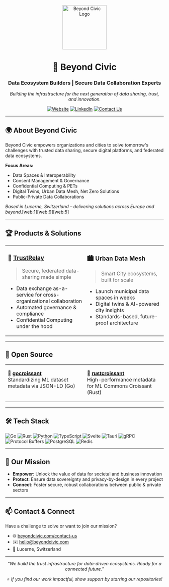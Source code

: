 <div align="center">

<img src="https://beyondcivic.com/static/img/logos/beyondcivic-logo.svg" width="140" alt="Beyond Civic Logo" />

# 🚀 Beyond Civic

### Data Ecosystem Builders | Secure Data Collaboration Experts

_Building the infrastructure for the next generation of data sharing, trust, and innovation._

[![Website](https://img.shields.io/badge/Website-beyondcivic.com-000?style=for-the-badge&logo=About.me&logoColor=white)](https://beyondcivic.com)
[![LinkedIn](https://img.shields.io/badge/LinkedIn-0077B5?style=for-the-badge&logo=linkedin&logoColor=white)](https://linkedin.com/company/beyondcivic)
[![Contact Us](https://img.shields.io/badge/Contact-Email-D14836?style=for-the-badge&logo=gmail&logoColor=white)](mailto:info@beyondcivic.com)

</div>

---

## 🌍 About Beyond Civic

Beyond Civic empowers organizations and cities to solve tomorrow's challenges with trusted data sharing, secure digital platforms, and federated data ecosystems.

**Focus Areas:**
- Data Spaces & Interoperability
- Consent Management & Governance
- Confidential Computing & PETs
- Digital Twins, Urban Data Mesh, Net Zero Solutions
- Public-Private Data Collaborations

_Based in Lucerne, Switzerland – delivering solutions across Europe and beyond._[web:1][web:9][web:5]

---

## 🏆 Products & Solutions

<table>
<tr>
<td width="50%" valign="top">

### 🔗 [TrustRelay](https://beyondcivic.com/en/trustrelay)

> Secure, federated data-sharing made simple

- Data exchange as-a-service for cross-organizational collaboration
- Automated governance & compliance
- Confidential Computing under the hood

</td>
<td width="50%" valign="top">

### 🏙️ Urban Data Mesh

> Smart City ecosystems, built for scale

- Launch municipal data spaces in weeks
- Digital twins & AI-powered city insights
- Standards-based, future-proof architecture

</td>
</tr>
</table>

---

## 🌟 Open Source

<table>
<tr>
<td width="50%" valign="top">

**🐹 [gocroissant](https://github.com/beyondcivic/gocroissant)**  
Standardizing ML dataset metadata via JSON-LD (Go)

</td>
<td width="50%" valign="top">

**🦀 [rustcroissant](https://github.com/beyondcivic/rustcroissant)**  
High-performance metadata for ML Commons Croissant (Rust)

</td>
</tr>
</table>

---

## 🛠️ Tech Stack

![Go](https://img.shields.io/badge/Go-00ADD8?style=for-the-badge&logo=go&logoColor=white)
![Rust](https://img.shields.io/badge/Rust-000?style=for-the-badge&logo=rust&logoColor=white)
![Python](https://img.shields.io/badge/Python-3776AB?style=for-the-badge&logo=python&logoColor=white)
![TypeScript](https://img.shields.io/badge/TypeScript-007ACC?style=for-the-badge&logo=typescript&logoColor=white)
![Svelte](https://img.shields.io/badge/Svelte-FF3E00?style=for-the-badge&logo=svelte&logoColor=white)
![Tauri](https://img.shields.io/badge/Tauri-24C8DB?style=for-the-badge&logo=tauri&logoColor=white)
![gRPC](https://img.shields.io/badge/gRPC-4285F4?style=for-the-badge&logo=grpc&logoColor=white)
![Protocol Buffers](https://img.shields.io/badge/Protobuf-4285F4?style=for-the-badge&logo=google&logoColor=white)
![PostgreSQL](https://img.shields.io/badge/PostgreSQL-316192?style=for-the-badge&logo=postgresql&logoColor=white)
![Redis](https://img.shields.io/badge/Redis-DC382D?style=for-the-badge&logo=redis&logoColor=white)

---

## 🎯 Our Mission

- **Empower**: Unlock the value of data for societal and business innovation
- **Protect**: Ensure data sovereignty and privacy-by-design in every project
- **Connect**: Foster secure, robust collaborations between public & private sectors

---

## 📫 Contact & Connect

Have a challenge to solve or want to join our mission?

- 🌐 [beyondcivic.com/contact-us](https://beyondcivic.com/en/contact-us)
- ✉️ hello@beyondcivic.com
- 📍 Lucerne, Switzerland

---

<div align="center">

_“We build the trust infrastructure for data-driven ecosystems. Ready for a connected future.”_

⭐️ _If you find our work impactful, show support by starring our repositories!_

</div>
